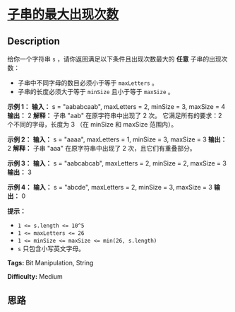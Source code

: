 # [子串的最大出现次数][title]

## Description

给你一个字符串 `s` ，请你返回满足以下条件且出现次数最大的  **任意**  子串的出现次数：

  * 子串中不同字母的数目必须小于等于 `maxLetters` 。
  * 子串的长度必须大于等于 `minSize` 且小于等于 `maxSize` 。



**示例 1：**
            **输入：** s = "aababcaab", maxLetters = 2, minSize = 3, maxSize = 4    **输出：** 2    **解释：** 子串 "aab" 在原字符串中出现了 2 次。    它满足所有的要求：2 个不同的字母，长度为 3 （在 minSize 和 maxSize 范围内）。    

**示例 2：**
            **输入：** s = "aaaa", maxLetters = 1, minSize = 3, maxSize = 3    **输出：** 2    **解释：** 子串 "aaa" 在原字符串中出现了 2 次，且它们有重叠部分。    

**示例 3：**
            **输入：** s = "aabcabcab", maxLetters = 2, minSize = 2, maxSize = 3    **输出：** 3    

**示例 4：**
            **输入：** s = "abcde", maxLetters = 2, minSize = 3, maxSize = 3    **输出：** 0    



**提示：**

  * `1 <= s.length <= 10^5`
  * `1 <= maxLetters <= 26`
  * `1 <= minSize <= maxSize <= min(26, s.length)`
  * `s` 只包含小写英文字母。


**Tags:** Bit Manipulation, String

**Difficulty:** Medium

## 思路

[title]: https://leetcode-cn.com/problems/maximum-number-of-occurrences-of-a-substring

